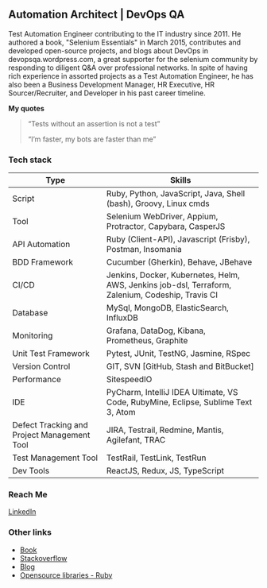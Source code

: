 ## Automation Architect | DevOps QA

Test Automation Engineer contributing to the IT industry since 2011. He authored a book, "Selenium Essentials" in March 2015, contributes and developed open-source projects, and blogs about DevOps in devopsqa.wordpress.com, a great supporter for the selenium community by responding to diligent Q&A over professional networks. In spite of having rich experience in assorted projects as a Test Automation Engineer, he has also been a Business Development Manager, HR Executive, HR Sourcer/Recruiter, and Developer in his past career timeline.

**My quotes**
> “Tests without an assertion is not a test”
>
> “I’m faster, my bots are faster than me”

### Tech stack

| Type         | Skills            |
| -------------- | ---------          |
| Script    | Ruby, Python, JavaScript, Java, Shell (bash), Groovy, Linux cmds |
| Tool    | Selenium WebDriver, Appium, Protractor, Capybara, CasperJS |
| API Automation    | Ruby (Client-API), Javascript (Frisby), Postman, Insomania |
| BDD Framework    | Cucumber (Gherkin), Behave, JBehave |
| CI/CD    | Jenkins, Docker, Kubernetes, Helm, AWS, Jenkins job-dsl, Terraform, Zalenium, Codeship, Travis CI |
| Database    | MySql, MongoDB, ElasticSearch, InfluxDB |
| Monitoring    | Grafana, DataDog, Kibana, Prometheus, Graphite |
| Unit Test Framework    | Pytest, JUnit, TestNG, Jasmine, RSpec |
| Version Control    | GIT, SVN [GitHub, Stash and BitBucket] |
| Performance    | SitespeedIO |
| IDE    | PyCharm, IntelliJ IDEA Ultimate, VS Code, RubyMine, Eclipse, Sublime Text 3, Atom |
| Defect Tracking and Project Management Tool    | JIRA, Testrail, Redmine, Mantis, Agilefant, TRAC |
| Test Management Tool    | TestRail, TestLink, TestRun |
| Dev Tools    | ReactJS, Redux, JS, TypeScript |


### Reach Me
[LinkedIn](http://stackoverflow.com/users/1482709/prashanth-sams)

### Other links
- [Book](https://www.amazon.com/Selenium-Essentials-Prashanth-Sams-ebook/dp/B00VEH8MSU)
- [Stackoverflow](http://stackoverflow.com/users/1482709/prashanth-sams)
- [Blog](https://devopsqa.wordpress.com/)
- [Opensource libraries - Ruby](https://rubygems.org/profiles/prashanthsams)

